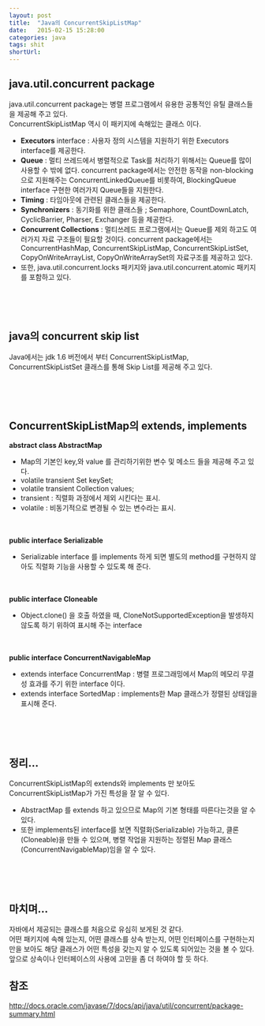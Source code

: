 ```yaml
---
layout: post
title:  "Java의 ConcurrentSkipListMap"
date:   2015-02-15 15:28:00
categories: java
tags: shit
shortUrl: 
---
```


java.util.concurrent package
---------------- 
java.util.concurrent package는 병렬 프로그램에서 유용한 공통적인 유틸 클래스들을 제공해 주고 있다.<br>
ConcurrentSkipListMap 역시 이 패키지에 속해있는 클래스 이다.

* __Executors__ interface : 사용자 정의 시스템을 지원하기 위한 Executors interface를 제공한다.
* __Queue__ : 멀티 쓰레드에서 병렬적으로 Task를 처리하기 위해서는 Queue를 많이 사용할 수 밖에 없다. concurrent package에서는 안전한 동작을 non-blocking으로 지원해주는 ConcurrentLinkedQueue를 비롯하여, BlockingQueue interface 구현한 여러가지 Queue들을 지원한다.
* __Timing__ : 타임아웃에 관련된 클래스들을 제공한다.
* __Synchronizers__ : 동기화를 위한 클래스들 ; Semaphore, CountDownLatch, CyclicBarrier, Pharser, Exchanger 등을 제공한다.
* __Concurrent Collections__ : 멀티쓰레드 프로그램에서는 Queue를 제외 하고도 여러가지 자료 구조들이 필요할 것이다. concurrent package에서는 ConcurrentHashMap, ConcurrentSkipListMap, ConcurrentSkipListSet, CopyOnWriteArrayList, CopyOnWriteArraySet의 자료구조를 제공하고 있다.
* 또한, java.util.concurrent.locks 패키지와 java.util.concurrent.atomic 패키지를 포함하고 있다.


<br><br><br>

java의 concurrent skip list
----------------
Java에서는 jdk 1.6 버전에서 부터 ConcurrentSkipListMap, ConcurrentSkipListSet 클래스를 통해 Skip List를 제공해 주고 있다.

<br><br><br>

ConcurrentSkipListMap의 extends, implements
---------------- 
__abstract class AbstractMap__

* Map의 기본인 key,와 value 를 관리하기위한 변수 및 메소드 들을 제공해 주고 있다.
* volatile transient Set<K> keySet; 
* volatile transient Collection<V> values; 
* transient : 직렬화 과정에서 제외 시킨다는 표시.
* volatile : 비동기적으로 변경될 수 있는 변수라는 표시.

<br><br>
__public interface Serializable__

* Serializable interface 를 implements 하게 되면 별도의 method를 구현하지 않아도 직렬화 기능을 사용할 수 있도록 해 준다.

<br><br>
__public interface Cloneable__

* Object.clone() 을 호출 하였을 때, CloneNotSupportedException을 발생하지 않도록 하기 위하여 표시해 주는 interface

<br><br>
__public interface ConcurrentNavigableMap__		

* extends interface ConcurrentMap : 병렬 프로그래밍에서 Map의 메모리 무결성 효과를 주기 위한 interface 이다.
* extends interface SortedMap : implements한 Map 클래스가 정렬된 상태임을 표시해 준다.

<br><br><br>

정리...
---------------- 
ConcurrentSkipListMap의 extends와 implements 만 보아도 ConcurrentSkipListMap가 가진 특성을 잘 알 수 있다.<br>

* AbstractMap 를 extends 하고 있으므로 Map의 기본 형태를 따른다는것을 알 수 있다.
* 또한 implements된 interface를 보면 직렬화(Serializable) 가능하고, 클론(Cloneable)을 만들 수 있으며, 병렬 작업을 지원하는 정렬된 Map 클래스(ConcurrentNavigableMap)임을 알 수 있다.

<br><br><br>

마치며...
---------------- 
자바에서 제공되는 클래스를 처음으로 유심히 보게된 것 같다.<br>
어떤 패키지에 속해 있는지, 어떤 클래스를 상속 받는지, 어떤 인터페이스를 구현하는지 만을 보아도 해당 클래스가 어떤 특성을 갖는지 알 수 있도록 되어있는 것을 볼 수 있다. <br>
앞으로 상속이나 인터페이스의 사용에 고민을 좀 더 하여야 할 듯 하다.


참조
----------------
http://docs.oracle.com/javase/7/docs/api/java/util/concurrent/package-summary.html


